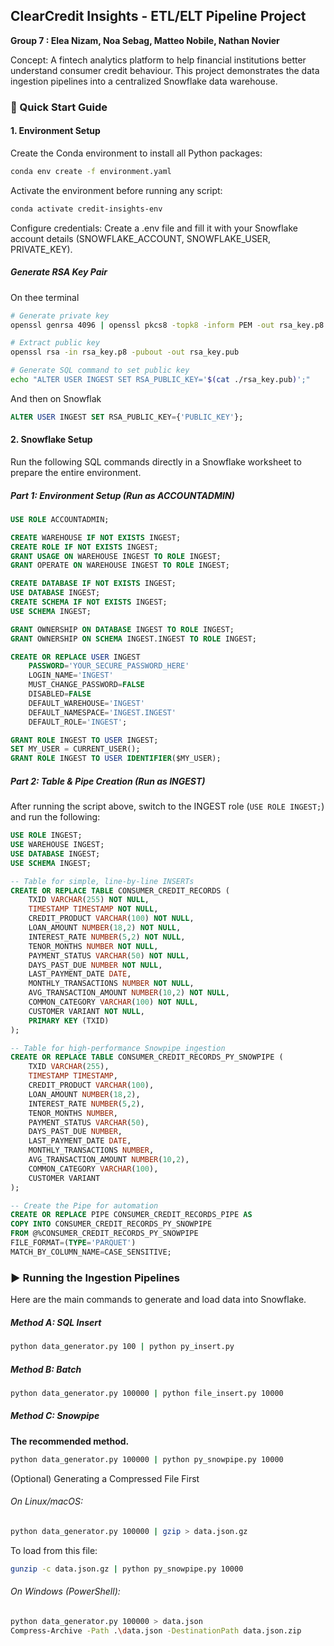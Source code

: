 ## ClearCredit Insights - ETL/ELT Pipeline Project

**Group 7 : Elea Nizam, Noa Sebag, Matteo Nobile, Nathan Novier**

Concept: A fintech analytics platform to help financial institutions better understand consumer credit behaviour. This project demonstrates the data ingestion pipelines into a centralized Snowflake data warehouse.

### 🚀 Quick Start Guide

#### 1. Environment Setup
Create the Conda environment to install all Python packages:
```bash
conda env create -f environment.yaml
```
Activate the environment before running any script:
```bash
conda activate credit-insights-env
```
Configure credentials: Create a .env file and fill it with your Snowflake account details (SNOWFLAKE_ACCOUNT, SNOWFLAKE_USER, PRIVATE_KEY).

##### Generate RSA Key Pair

On thee terminal 
```bash
# Generate private key
openssl genrsa 4096 | openssl pkcs8 -topk8 -inform PEM -out rsa_key.p8 -nocrypt

# Extract public key
openssl rsa -in rsa_key.p8 -pubout -out rsa_key.pub

# Generate SQL command to set public key
echo "ALTER USER INGEST SET RSA_PUBLIC_KEY='$(cat ./rsa_key.pub)';"
```

And then on Snowflak
```sql
ALTER USER INGEST SET RSA_PUBLIC_KEY={'PUBLIC_KEY'};
```

#### 2. Snowflake Setup
Run the following SQL commands directly in a Snowflake worksheet to prepare the entire environment.

##### Part 1: Environment Setup (Run as ACCOUNTADMIN)
```sql
USE ROLE ACCOUNTADMIN;

CREATE WAREHOUSE IF NOT EXISTS INGEST;
CREATE ROLE IF NOT EXISTS INGEST;
GRANT USAGE ON WAREHOUSE INGEST TO ROLE INGEST;
GRANT OPERATE ON WAREHOUSE INGEST TO ROLE INGEST;

CREATE DATABASE IF NOT EXISTS INGEST;
USE DATABASE INGEST;
CREATE SCHEMA IF NOT EXISTS INGEST;
USE SCHEMA INGEST;

GRANT OWNERSHIP ON DATABASE INGEST TO ROLE INGEST;
GRANT OWNERSHIP ON SCHEMA INGEST.INGEST TO ROLE INGEST;

CREATE OR REPLACE USER INGEST 
    PASSWORD='YOUR_SECURE_PASSWORD_HERE' 
    LOGIN_NAME='INGEST'
    MUST_CHANGE_PASSWORD=FALSE
    DISABLED=FALSE
    DEFAULT_WAREHOUSE='INGEST'
    DEFAULT_NAMESPACE='INGEST.INGEST'
    DEFAULT_ROLE='INGEST';

GRANT ROLE INGEST TO USER INGEST;
SET MY_USER = CURRENT_USER();
GRANT ROLE INGEST TO USER IDENTIFIER($MY_USER);
```
##### Part 2: Table & Pipe Creation (Run as INGEST)
After running the script above, switch to the INGEST role (`USE ROLE INGEST;`) and run the following:
```sql
USE ROLE INGEST;
USE WAREHOUSE INGEST;
USE DATABASE INGEST;
USE SCHEMA INGEST;

-- Table for simple, line-by-line INSERTs
CREATE OR REPLACE TABLE CONSUMER_CREDIT_RECORDS (
    TXID VARCHAR(255) NOT NULL,
    TIMESTAMP TIMESTAMP NOT NULL,
    CREDIT_PRODUCT VARCHAR(100) NOT NULL,
    LOAN_AMOUNT NUMBER(18,2) NOT NULL,
    INTEREST_RATE NUMBER(5,2) NOT NULL,
    TENOR_MONTHS NUMBER NOT NULL,
    PAYMENT_STATUS VARCHAR(50) NOT NULL,
    DAYS_PAST_DUE NUMBER NOT NULL,
    LAST_PAYMENT_DATE DATE,
    MONTHLY_TRANSACTIONS NUMBER NOT NULL,
    AVG_TRANSACTION_AMOUNT NUMBER(10,2) NOT NULL,
    COMMON_CATEGORY VARCHAR(100) NOT NULL,
    CUSTOMER VARIANT NOT NULL,
    PRIMARY KEY (TXID)
);

-- Table for high-performance Snowpipe ingestion
CREATE OR REPLACE TABLE CONSUMER_CREDIT_RECORDS_PY_SNOWPIPE (
    TXID VARCHAR(255),
    TIMESTAMP TIMESTAMP,
    CREDIT_PRODUCT VARCHAR(100),
    LOAN_AMOUNT NUMBER(18,2),
    INTEREST_RATE NUMBER(5,2),
    TENOR_MONTHS NUMBER,
    PAYMENT_STATUS VARCHAR(50),
    DAYS_PAST_DUE NUMBER,
    LAST_PAYMENT_DATE DATE,
    MONTHLY_TRANSACTIONS NUMBER,
    AVG_TRANSACTION_AMOUNT NUMBER(10,2),
    COMMON_CATEGORY VARCHAR(100),
    CUSTOMER VARIANT
);

-- Create the Pipe for automation
CREATE OR REPLACE PIPE CONSUMER_CREDIT_RECORDS_PIPE AS 
COPY INTO CONSUMER_CREDIT_RECORDS_PY_SNOWPIPE
FROM @%CONSUMER_CREDIT_RECORDS_PY_SNOWPIPE
FILE_FORMAT=(TYPE='PARQUET') 
MATCH_BY_COLUMN_NAME=CASE_SENSITIVE;
```

### ▶️ Running the Ingestion Pipelines
Here are the main commands to generate and load data into Snowflake.

##### Method A: SQL Insert
```bash
python data_generator.py 100 | python py_insert.py
```
##### Method B: Batch
```bash
python data_generator.py 100000 | python file_insert.py 10000
```

##### Method C: Snowpipe
**The recommended method.**

```bash
python data_generator.py 100000 | python py_snowpipe.py 10000
```

(Optional) Generating a Compressed File First
###### On Linux/macOS:
```bash
python data_generator.py 100000 | gzip > data.json.gz
```
To load from this file:
```bash
gunzip -c data.json.gz | python py_snowpipe.py 10000
```

###### On Windows (PowerShell):

```bash
python data_generator.py 100000 > data.json
Compress-Archive -Path .\data.json -DestinationPath data.json.zip
```